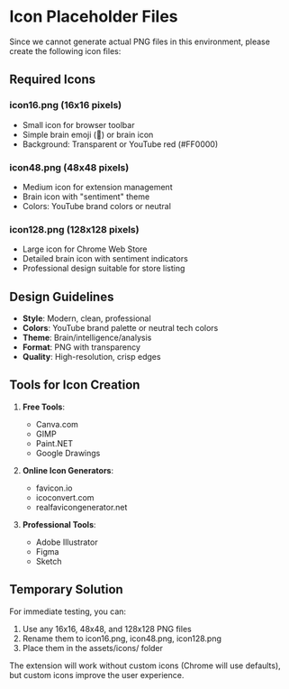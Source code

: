 # Icon Placeholder Files

Since we cannot generate actual PNG files in this environment, please create the following icon files:

## Required Icons

### icon16.png (16x16 pixels)
- Small icon for browser toolbar
- Simple brain emoji (🧠) or brain icon
- Background: Transparent or YouTube red (#FF0000)

### icon48.png (48x48 pixels)
- Medium icon for extension management
- Brain icon with "sentiment" theme
- Colors: YouTube brand colors or neutral

### icon128.png (128x128 pixels)
- Large icon for Chrome Web Store
- Detailed brain icon with sentiment indicators
- Professional design suitable for store listing

## Design Guidelines

- **Style**: Modern, clean, professional
- **Colors**: YouTube brand palette or neutral tech colors
- **Theme**: Brain/intelligence/analysis
- **Format**: PNG with transparency
- **Quality**: High-resolution, crisp edges

## Tools for Icon Creation

1. **Free Tools**:
   - Canva.com
   - GIMP
   - Paint.NET
   - Google Drawings

2. **Online Icon Generators**:
   - favicon.io
   - icoconvert.com
   - realfavicongenerator.net

3. **Professional Tools**:
   - Adobe Illustrator
   - Figma
   - Sketch

## Temporary Solution

For immediate testing, you can:
1. Use any 16x16, 48x48, and 128x128 PNG files
2. Rename them to icon16.png, icon48.png, icon128.png
3. Place them in the assets/icons/ folder

The extension will work without custom icons (Chrome will use defaults), but custom icons improve the user experience.

